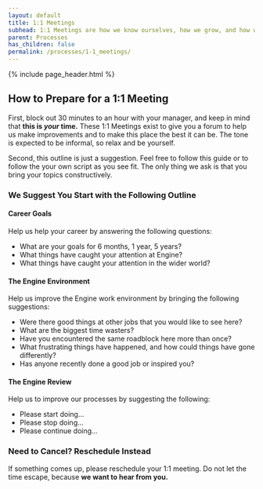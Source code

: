```yaml
---
layout: default
title: 1:1 Meetings
subhead: 1:1 Meetings are how we know ourselves, how we grow, and how we developer our people
parent: Processes
has_children: false
permalink: /processes/1-1_meetings/
---
```


{% include page_header.html %}

## How to Prepare for a 1:1 Meeting

First, block out 30 minutes to an hour with your manager, and keep in mind that **this is _your_ time.** These 1:1 Meetings exist to give you a forum to help us make improvements and to make this place the best it can be. The tone is expected to be informal, so relax and be yourself.

Second, this outline is just a suggestion. Feel free to follow this guide or to follow the your own script as you see fit. The only thing we ask is that you bring your topics constructively.

### We Suggest You Start with the Following Outline

#### Career Goals

Help us help your career by answering the following questions:

* What are your goals for 6 months, 1 year, 5 years?
* What things have caught your attention at Engine?
* What things have caught your attention in the wider world?

#### The Engine Environment

Help us improve the Engine work environment by bringing the following suggestions:

* Were there good things at other jobs that you would like to see here?
* What are the biggest time wasters?
* Have you encountered the same roadblock here more than once?
* What frustrating things have happened, and how could things have gone differently?
* Has anyone recently done a good job or inspired you?

#### The Engine Review

Help us to improve our processes by suggesting the following:

* Please start doing...
* Please stop doing...
* Please continue doing...

### Need to Cancel? Reschedule Instead

If something comes up, please reschedule your 1:1 meeting. Do not let the time escape, because **we want to hear from you.**
